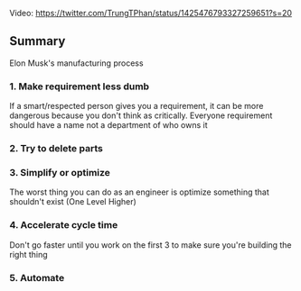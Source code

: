 Video: https://twitter.com/TrungTPhan/status/1425476793327259651?s=20

## Summary

Elon Musk's manufacturing process

### 1. Make requirement less dumb

If a smart/respected person gives you a requirement, it can be more dangerous because you don't think as critically. Everyone requirement should have a name not a department of who owns it

### 2. Try to delete parts

### 3. Simplify or optimize

The worst thing you can do as an engineer is optimize something that shouldn't exist (One Level Higher)

### 4. Accelerate cycle time

Don't go faster until you work on the first 3 to make sure you're building the right thing

### 5. Automate
